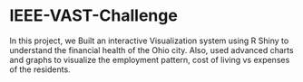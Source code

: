 # IEEE-VAST-Challenge
In this project, we Built an interactive Visualization system using R Shiny to understand the financial health of the Ohio city. Also, used advanced charts and graphs to visualize the employment pattern, cost of living vs expenses of the residents.
